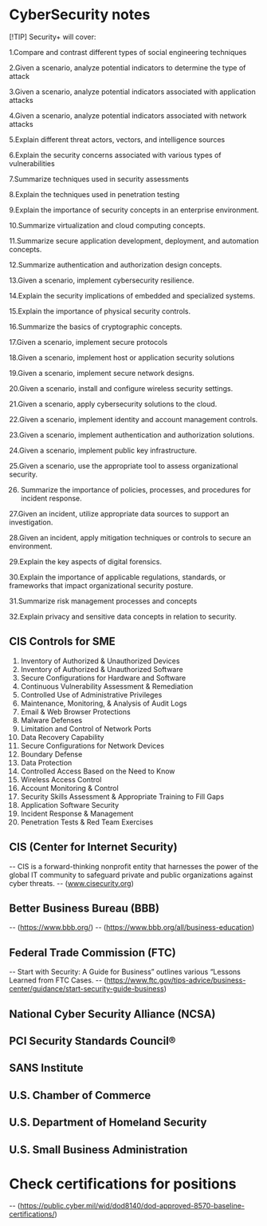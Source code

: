 # CyberSecurity notes

[!TIP] Security+ will cover:

1.Compare and contrast different types of social engineering techniques

2.Given a scenario, analyze potential indicators to determine the type of attack

3.Given a scenario, analyze potential indicators associated with application attacks

4.Given a scenario, analyze potential indicators associated with network attacks

5.Explain different threat actors, vectors, and intelligence sources

6.Explain the security concerns associated with various types of vulnerabilities

7.Summarize techniques used in security assessments

8.Explain the techniques used in penetration testing

9.Explain the importance of security concepts in an enterprise environment. 

10.Summarize virtualization and cloud computing concepts. 

11.Summarize secure application development, deployment, and automation concepts. 

12.Summarize authentication and authorization design concepts. 

13.Given a scenario, implement cybersecurity resilience. 

14.Explain the security implications of embedded and specialized systems. 

15.Explain the importance of physical security controls. 

16.Summarize the basics of cryptographic concepts. 

17.Given a scenario, implement secure protocols 

18.Given a scenario, implement host or application security solutions 

19.Given a scenario, implement secure network designs. 

20.Given a scenario, install and configure wireless security settings. 

21.Given a scenario, apply cybersecurity solutions to the cloud. 

22.Given a scenario, implement identity and account management controls. 

23.Given a scenario, implement authentication and authorization solutions. 

24.Given a scenario, implement public key infrastructure. 

25.Given a scenario, use the appropriate tool to assess organizational security.

26. Summarize the importance of policies, processes, and procedures for incident response. 

27.Given an incident, utilize appropriate data sources to support an investigation. 

28.Given an incident, apply mitigation techniques or controls to secure an environment. 

29.Explain the key aspects of digital forensics. 

30.Explain the importance of applicable regulations, standards, or frameworks that impact organizational security posture. 

31.Summarize risk management processes and concepts 

32.Explain privacy and sensitive data concepts in relation to security. 

## CIS Controls for SME

1. Inventory of Authorized & Unauthorized Devices
2. Inventory of Authorized & Unauthorized Software
3. Secure Configurations for Hardware and Software
4. Continuous Vulnerability Assessment & Remediation
5. Controlled Use of Administrative Privileges
6. Maintenance, Monitoring, & Analysis of Audit Logs
7. Email & Web Browser Protections
8. Malware Defenses
9. Limitation and Control of Network Ports
10. Data Recovery Capability
11. Secure Configurations for Network Devices
12. Boundary Defense
13. Data Protection
14. Controlled Access Based on the Need to Know
15. Wireless Access Control
16. Account Monitoring & Control
17. Security Skills Assessment & Appropriate Training to Fill Gaps
18. Application Software Security
19. Incident Response & Management
20. Penetration Tests & Red Team Exercises


## CIS (Center for Internet Security)
-- CIS is a forward-thinking nonprofit entity that harnesses the power of the global IT community to safeguard private and public organizations against cyber threats.
-- (www.cisecurity.org)

## Better Business Bureau (BBB)
-- (https://www.bbb.org/)
-- (https://www.bbb.org/all/business-education)

## Federal Trade Commission (FTC)
-- Start with Security: A Guide for Business” outlines various “Lessons Learned from FTC Cases.
-- (https://www.ftc.gov/tips-advice/business-center/guidance/start-security-guide-business)

## National Cyber Security Alliance (NCSA)

## PCI Security Standards Council®

## SANS Institute

## U.S. Chamber of Commerce

## U.S. Department of Homeland Security

## U.S. Small Business Administration


# Check certifications for positions
-- (https://public.cyber.mil/wid/dod8140/dod-approved-8570-baseline-certifications/)
